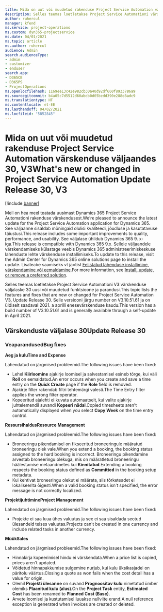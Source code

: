 ```yaml
---
title: Mida on uut või muudetud rakenduse Project Service Automation värskenduse väljaandes 30, V3
description: Selles teemas loetletakse Project Service Automationi värskenduse väljalaske 30, V3 saadaolevaid funktsioone ja parandusi.
author: ruhercul
manager: kfend
ms.service: project-operations
ms.custom: dyn365-projectservice
ms.date: 04/01/2021
ms.topic: article
ms.author: ruhercul
audience: Admin
search.audienceType:
- admin
- customizer
- enduser
search.app:
- D365CE
- D365PS
- ProjectOperations
ms.openlocfilehash: 1169ee13c42e982cb30a40d92df660f8933786a9
ms.sourcegitcommit: b4a05c7d5512d60abdb0d05bedd390e288e8adc9
ms.translationtype: HT
ms.contentlocale: et-EE
ms.lasthandoff: 04/02/2021
ms.locfileid: "5852845"
---
```

# <a name="whats-new-or-changed-in-project-service-automation-update-release-30-v3"></a><span data-ttu-id="6ef63-103">Mida on uut või muudetud rakenduse Project Service Automation värskenduse väljaandes 30, V3</span><span class="sxs-lookup"><span data-stu-id="6ef63-103">What's new or changed in Project Service Automation Update Release 30, V3</span></span>

[!include [banner](../includes/psa-now-project-operations.md)]

<span data-ttu-id="6ef63-104">Meil on hea meel teatada uusimast Dynamics 365 Project Service Automationi rakenduse värskendusest.</span><span class="sxs-lookup"><span data-stu-id="6ef63-104">We’re pleased to announce the latest update for the Project Service Automation application for Dynamics 365.</span></span> <span data-ttu-id="6ef63-105">See väljaanne sisaldab mõningaid olulisi kvaliteedi, jõudluse ja kasutatavuse täiustusi.</span><span class="sxs-lookup"><span data-stu-id="6ef63-105">This release includes some important improvements to quality, performance, and usability.</span></span> <span data-ttu-id="6ef63-106">See väljalase ühildub Dynamics 365 9. x-iga.</span><span class="sxs-lookup"><span data-stu-id="6ef63-106">This release is compatible with Dynamics 365 9.x.</span></span> <span data-ttu-id="6ef63-107">Sellele väljaandele värskendamiseks külastage veebis Dynamics 365 administreerimiskeskuse lahenduste lehte värskenduse installimiseks.</span><span class="sxs-lookup"><span data-stu-id="6ef63-107">To update to this release, visit the Admin Center for Dynamics 365 online solutions page to install the update.</span></span> <span data-ttu-id="6ef63-108">Lisateabe saamiseks vt jaotist [Eelistatud lahenduse installimine, värskendamine või eemaldamine](https://docs.microsoft.com/power-platform/admin/install-remove-preferred-solution).</span><span class="sxs-lookup"><span data-stu-id="6ef63-108">For more information, see [Install, update, or remove a preferred solution](https://docs.microsoft.com/power-platform/admin/install-remove-preferred-solution).</span></span>

<span data-ttu-id="6ef63-109">Selles teemas loetletakse Project Service Automationi V3 värskenduse väljalaske 30 uusi või muudetud funktsioone ja parandusi.</span><span class="sxs-lookup"><span data-stu-id="6ef63-109">This topic lists the features and fixes that are new or changed for Project Service Automation V3, Update Release 30.</span></span> <span data-ttu-id="6ef63-110">Selle versiooni järgu number on V3.10.51.61 ja on üldiselt saadaval 2021. a aprilli enesevärskenduse kaudu.</span><span class="sxs-lookup"><span data-stu-id="6ef63-110">This version has a build number of V3.10.51.61 and is generally available through a self-update in April 2021.</span></span>

## <a name="update-release-30"></a><span data-ttu-id="6ef63-111">Värskenduste väljalase 30</span><span class="sxs-lookup"><span data-stu-id="6ef63-111">Update Release 30</span></span>

### <a name="bug-fixes"></a><span data-ttu-id="6ef63-112">Veaparandused</span><span class="sxs-lookup"><span data-stu-id="6ef63-112">Bug fixes</span></span>

<span data-ttu-id="6ef63-113">**Aeg ja kulu**</span><span class="sxs-lookup"><span data-stu-id="6ef63-113">**Time and Expense**</span></span>

<span data-ttu-id="6ef63-114">Lahendatud on järgmised probleemid.</span><span class="sxs-lookup"><span data-stu-id="6ef63-114">The following issues have been fixed:</span></span>

- <span data-ttu-id="6ef63-115">Lehel **Kiirloomine** ajakirje loomisel ja salvestamisel esineb tõrge, kui väli **Roll** on eemaldatud.</span><span class="sxs-lookup"><span data-stu-id="6ef63-115">An error occurs when you create and save a time entry on the **Quick Create** page if the **Role** field is removed.</span></span>
- <span data-ttu-id="6ef63-116">Ajakirje filter rakendab filtri tehtemärgi valesti.</span><span class="sxs-lookup"><span data-stu-id="6ef63-116">The Time Entry filter applies the wrong filter operator.</span></span>
- <span data-ttu-id="6ef63-117">Kopeeritud ajalehti ei kuvata automaatselt, kui valite ajakirje juhtelemendil suvandi **Kopeeri nädal**.</span><span class="sxs-lookup"><span data-stu-id="6ef63-117">Copied timesheets aren't automatically displayed when you select **Copy Week** on the time entry control.</span></span>

<span data-ttu-id="6ef63-118">**Ressursihaldus**</span><span class="sxs-lookup"><span data-stu-id="6ef63-118">**Resource Management**</span></span>

<span data-ttu-id="6ef63-119">Lahendatud on järgmised probleemid.</span><span class="sxs-lookup"><span data-stu-id="6ef63-119">The following issues have been fixed:</span></span>

- <span data-ttu-id="6ef63-120">Broneeringu pikendamisel on fikseeritud broneeringule määratud broneeringu olek vale.</span><span class="sxs-lookup"><span data-stu-id="6ef63-120">When you extend a booking, the booking status assigned to the hard booking is incorrect.</span></span> <span data-ttu-id="6ef63-121">Broneeringu pikendamine arvestab broneeringu olekuga, mis on määratletud broneeringu häälestamise metaandmetes kui **Kinnitatud**.</span><span class="sxs-lookup"><span data-stu-id="6ef63-121">Extending a booking respects the booking status defined as **Committed** in the booking setup metadata.</span></span>
- <span data-ttu-id="6ef63-122">Kui kehtivat broneeringu olekut ei määrata, siis tõrketeadet ei lokaliseerita õigesti.</span><span class="sxs-lookup"><span data-stu-id="6ef63-122">When a valid booking status isn't specified, the error message is not correctly localized.</span></span>

<span data-ttu-id="6ef63-123">**Projektijuhtimine**</span><span class="sxs-lookup"><span data-stu-id="6ef63-123">**Project Management**</span></span>

<span data-ttu-id="6ef63-124">Lahendatud on järgmised probleemid.</span><span class="sxs-lookup"><span data-stu-id="6ef63-124">The following issues have been fixed:</span></span>

- <span data-ttu-id="6ef63-125">Projekte ei saa luua ühes valuutas ja see ei saa sisaldada seotud ülesandeid teises valuutas.</span><span class="sxs-lookup"><span data-stu-id="6ef63-125">Projects can't be created in one currency and include related tasks in another currency.</span></span>

<span data-ttu-id="6ef63-126">**Müük**</span><span class="sxs-lookup"><span data-stu-id="6ef63-126">**Sales**</span></span>

<span data-ttu-id="6ef63-127">Lahendatud on järgmised probleemid.</span><span class="sxs-lookup"><span data-stu-id="6ef63-127">The following issues have been fixed:</span></span>

- <span data-ttu-id="6ef63-128">Hinnakirja kopeerimisel hindu ei värskendata.</span><span class="sxs-lookup"><span data-stu-id="6ef63-128">When a price list is copied, prices aren't updated.</span></span>
- <span data-ttu-id="6ef63-129">Võidetud hinnapakkumise sulgemine nurjub, kui kulu üksikasjadel on päritolu väärtus.</span><span class="sxs-lookup"><span data-stu-id="6ef63-129">Closing a quote as won fails when the cost detail has a value for origin.</span></span>
- <span data-ttu-id="6ef63-130">Olemil **Projekti ülesanne** on suvand **Prognoositav kulu** nimetatud ümber olemiks **Plaanitud kulu (alus)**.</span><span class="sxs-lookup"><span data-stu-id="6ef63-130">On the **Project Task** entity, **Estimated Cost** has been renamed to **Planned Cost (Base)**.</span></span>
- <span data-ttu-id="6ef63-131">Arvete loomisel ja kustutamisel luuakse nullviite erand.</span><span class="sxs-lookup"><span data-stu-id="6ef63-131">A null reference exception is generated when invoices are created or deleted.</span></span>
